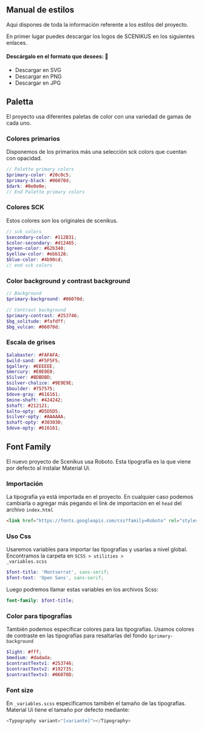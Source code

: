 ## Manual de estilos

Aqui dispones de toda la información referente a los estilos del proyecto.

En primer lugar puedes descargar los logos de SCENIKUS en los siguientes enlaces.

#### Descárgalo en el formato que desees: :metal:
<ul>
<li>Descargar en SVG </li>
<li>Descargar en PNG</li>
<li>Descargar en JPG</li>
</ul>

## Paletta

El proyecto usa diferentes paletas de color con una variedad de gamas de cada uno. 

### Colores primarios

Disponemos de los primarios más una selección sck colors que cuentan con opacidad.

```scss
// Palette primary colors
$primary-color: #20c0c5;
$primary-black: #06070d;
$dark: #0e0e0e;
// End Palette primary colors
```
### Colores SCK
Estos colores son los originales de scenikus.

```scss
// sck colors
$secondary-color: #112B31;
$color-secondary: #d12465;
$green-color: #62b340;
$yellow-color: #ebb128;
$blue-color: #4b90cd;
// end sck colors
```
### Color background y contrast background

```scss
// Background
$primary-background: #06070d;

// Contrast background
$primary-contrast: #253746;
$bg_solitude: #fafdff;
$bg_vulcan: #06070d;
```

### Escala de grises

```scss
$alabaster: #FAFAFA;
$wild-sand: #F5F5F5;
$gallery: #EEEEEE;
$mercury: #E0E0E0;
$Silver: #BDBDBD;
$silver-chalice: #9E9E9E;
$boulder: #757575;
$dove-gray: #616161;
$mine-shaft: #424242;
$shaft: #212121;
$alto-opty: #D5D5D5;
$silver-opty: #AAAAAA;
$shaft-opty: #303030;
$dove-opty: #616161;
```

## Font Family
El nuevo proyecto de Scenikus usa Roboto. Esta tipografía es la que viene por defecto al instalar Material Ui.
### Importación
La tipografía ya está importada en el proyecto. En cualquier caso podemos cambiarla o agregar más pegando el link de importación en el <code>head</code> del archivo <code>index.html</code>
```html
<link href="https://fonts.googleapis.com/css?family=Roboto" rel="stylesheet" type="text/css">
```

### Uso Css
Usaremos variables para importar las tipografías y usarlas a nivel global. Encontramos la carpeta en <code>SCSS > utilities > _variables.scss</code>

```scss
$font-title: 'Montserrat', sans-serif;
$font-text: 'Open Sans', sans-serif;
```
Luego podremos llamar estas variables en los archivos Scss:

```scss
font-family: $font-title;
```
### Color para tipografías
También podemos especificar colores para las tipografías. Usamos colores de contraste en las tipografías para resaltarlas del fondo <code>$primary-background</code>

```scss
$light: #fff;
$medium: #dadada;
$contrastTextv1: #253746;
$contrastTextv2: #192735;
$contrastTextv3: #06070D;
```
### Font size
En <code>_variables.scss</code> especificamos tamibén el tamaño de las tipografías. Material Ui tiene el tamaño por defecto mediante:
```js
<Typography variant="[variante]"></Tipography>
```